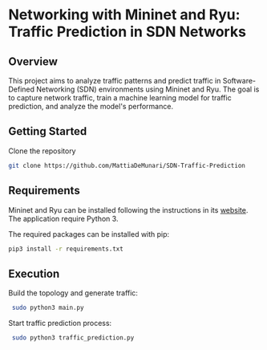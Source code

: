 
# Networking with Mininet and Ryu: Traffic Prediction in SDN Networks

## Overview

This project aims to analyze traffic patterns and predict traffic in Software-Defined Networking (SDN) environments using Mininet and Ryu. The goal is to capture network traffic, train a machine learning model for traffic prediction, and analyze the model's performance.


## Getting Started
Clone the repository
```bash
git clone https://github.com/MattiaDeMunari/SDN-Traffic-Prediction
```

## Requirements

Mininet and Ryu can be installed following the instructions in its  [website](https://www.granelli-lab.org/researches/relevant-projects/comnetsemu-labs). The application require Python 3.

The required packages can be installed with pip:
```bash
pip3 install -r requirements.txt
```
## Execution
Build the topology and generate traffic:  
```bash
 sudo python3 main.py
```
Start traffic prediction process:  
```bash
 sudo python3 traffic_prediction.py
```
